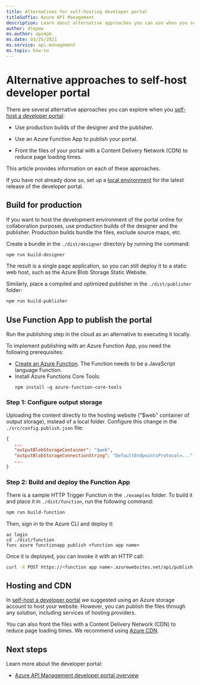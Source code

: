 ```yaml
---
title: Alternatives for self-hosting developer portal
titleSuffix: Azure API Management
description: Learn about alternative approaches you can use when you self-host a developer portal in Azure API Management.
author: dlepow
ms.author: apimpm
ms.date: 03/25/2021
ms.service: api-management
ms.topic: how-to
---
```


# Alternative approaches to self-host developer portal

There are several alternative approaches you can explore when you [self-host a developer portal](developer-portal-self-host.md):

* Use production builds of the designer and the publisher.

* Use an Azure Function App to publish your portal.

* Front the files of your portal with a Content Delivery Network (CDN) to reduce page loading times.

This article provides information on each of these approaches. 

If you have not already done so, set up a [local environment](developer-portal-self-host.md#step-1-set-up-local-environment) for the latest release of the developer portal.

## Build for production

If you want to host the development environment of the portal online for collaboration purposes, use production builds of the designer and the publisher. Production builds bundle the files, exclude source maps, etc.

Create a bundle in the `./dist/designer` directory by running the command:

```sh
npm run build-designer
```

The result is a single page application, so you can still deploy it to a static web host, such as the Azure Blob Storage Static Website.

Similarly, place a compiled and optimized publisher in the `./dist/publisher` folder:

```sh
npm run build-publisher
```

## Use Function App to publish the portal

Run the publishing step in the cloud as an alternative to executing it locally.

To implement publishing with an Azure Function App, you need the following prerequisites:

- [Create an Azure Function](../azure-functions/functions-get-started.md). The Function needs to be a JavaScript language Function.
- Install Azure Functions Core Tools:
    ```console
    npm install –g azure-function-core-tools
    ```

### Step 1: Configure output storage

Uploading the content directly to the hosting website ("$web" container of output storage), instead of a local folder. Configure this change in the `./src/config.publish.json` file:

```json
{
   ...
   "outputBlobStorageContainer": "$web",
   "outputBlobStorageConnectionString": "DefaultEndpointsProtocol=...",
   ...
}
```

### Step 2: Build and deploy the Function App

There is a sample HTTP Trigger Function in the `./examples` folder. To build it and place it in `./dist/function`, run the following command:

```sh
npm run build-function
```

Then, sign in to the Azure CLI and deploy it:

```azure-cli
az login
cd ./dist/function
func azure functionapp publish <function app name>
```

Once it is deployed, you can invoke it with an HTTP call:

```sh
curl -X POST https://<function app name>.azurewebsites.net/api/publish
```

## Hosting and CDN

In [self-host a developer portal](developer-portal-self-host.md) we suggested using an Azure storage account to host your website. However, you can publish the files through any solution, including services of hosting providers.

You can also front the files with a Content Delivery Network (CDN) to reduce page loading times. We recommend using [Azure CDN](https://azure.microsoft.com/services/cdn/).

## Next steps

Learn more about the developer portal:

- [Azure API Management developer portal overview](api-management-howto-developer-portal.md)
